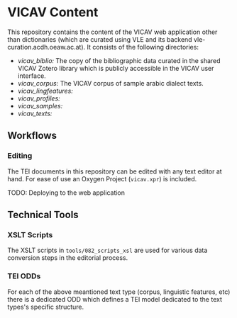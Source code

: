 # VICAV Content

This repository contains the content of the VICAV web application other than dictionaries (which are curated using VLE and its backend vle-curation.acdh.oeaw.ac.at).
It consists of the following directories:

* *vicav_biblio:* The copy of the bibliographic data curated in the shared VICAV Zotero  library which is publicly accessible in the VICAV user interface.
* *vicav_corpus:* The VICAV corpus of sample arabic dialect texts.
* *vicav_lingfeatures:*
* *vicav_profiles:*
* *vicav_samples:*
* *vicav_texts:*

## Workflows

### Editing

The TEI documents in this repository can be edited with any text editor at hand. For ease of use an Oxygen Project (`vicav.xpr`) is included.

TODO: Deploying to the web application

## Technical Tools
### XSLT Scripts

The XSLT scripts in `tools/082_scripts_xsl` are used for various data conversion steps in the editorial process.

### TEI ODDs

For each of the above meantioned text type (corpus, linguistic features, etc) there is a dedicated ODD which defines a TEI model dedicated to the text types's specific structure.
